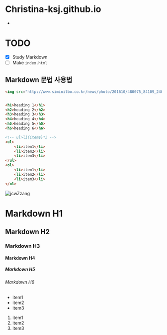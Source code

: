 # Christina-ksj.github.io

-
# TODO

- [x] Study Markdown
- [ ] Make `index.html`

## Markdown 문법 사용법
```html
<img src="http://www.siminilbo.co.kr/news/photo/201610/480075_84109_240.jpg" alt="jcwZzang" width="316.67" height="171.33">


<h1>heading 1</h1>
<h2>heading 2</h2>
<h3>heading 3</h3>
<h4>heading 4</h4>
<h5>heading 5</h5>
<h6>heading 6</h6>

<!-- ul>li{item$}*3 -->
<ul>
	<li>item1</li>
	<li>item2</li>
	<li>item3</li>
</ul>
<ol>
	<li>item1</li>
	<li>item2</li>
	<li>item3</li>
</ol>

```
![jcwZzang](http://www.siminilbo.co.kr/news/photo/201610/480075_84109_240.jpg)

# Markdown H1
## Markdown H2
### Markdown H3
#### Markdown H4
##### Markdown H5
###### Markdown H6

- item1
- item2
- item3

1. item1
1. item2
1. item3